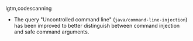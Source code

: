 lgtm,codescanning
* The query "Uncontrolled command line" (`java/command-line-injection`) has
  been improved to better distinguish between command injection and safe
  command arguments.
